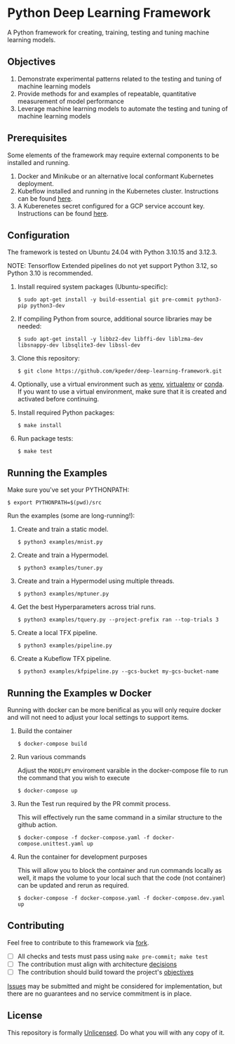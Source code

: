 # Python Deep Learning Framework
A Python framework for creating, training, testing and tuning machine learning models.

## Objectives
1. Demonstrate experimental patterns related to the testing and tuning of machine learning models
1. Provide methods for and examples of repeatable, quantitative measurement of model performance
1. Leverage machine learning models to automate the testing and tuning of machine learning models

## Prerequisites
Some elements of the framework may require external components to be installed and running.

1. Docker and Minikube or an alternative local conformant Kubernetes deployment.
1. Kubeflow installed and running in the Kubernetes cluster. Instructions can be found [here](https://www.kubeflow.org/docs/components/pipelines/operator-guides/installation/#deploying-kubeflow-pipelines).
1. A Kuberenetes secret configured for a GCP service account key. Instructions can be found [here](https://googlecloudplatform.github.io/kubeflow-gke-docs/docs/pipelines/authentication-pipelines/#google-service-account-keys-stored-as-kubernetes-secrets).

## Configuration
The framework is tested on Ubuntu 24.04 with Python 3.10.15 and 3.12.3.

NOTE: Tensorflow Extended pipelines do not yet support Python 3.12, so Python 3.10 is recommended.

1. Install required system packages (Ubuntu-specific):

    ```$ sudo apt-get install -y build-essential git pre-commit python3-pip python3-dev```

1. If compiling Python from source, additional source libraries may be needed:

    ```$ sudo apt-get install -y libbz2-dev libffi-dev liblzma-dev libsnappy-dev libsqlite3-dev libssl-dev```

1. Clone this repository:

    ```$ git clone https://github.com/kpeder/deep-learning-framework.git```

1. Optionally, use a virtual environment such as [venv](https://realpython.com/python-virtual-environments-a-primer/#create-it), [virtualenv](https://virtualenv.pypa.io/en/latest/user_guide.html#quick-start) or [conda](https://docs.conda.io/projects/conda/en/latest/user-guide/getting-started.html#creating-environments). If you want to use a virtual environment, make sure that it is created and activated before continuing.

1. Install required Python packages:

    ```$ make install```

1. Run package tests:

    ```$ make test```

## Running the Examples
Make sure you've set your PYTHONPATH:

```$ export PYTHONPATH=$(pwd)/src```

Run the examples (some are long-running!):

1. Create and train a static model.

    ```$ python3 examples/mnist.py```

1. Create and train a Hypermodel.

    ```$ python3 examples/tuner.py```

1. Create and train a Hypermodel using multiple threads.

    ```$ python3 examples/mptuner.py```

1. Get the best Hyperparameters across trial runs.

    ```$ python3 examples/tquery.py --project-prefix ran --top-trials 3```

1. Create a local TFX pipeline.

    ```$ python3 examples/pipeline.py```

1. Create a Kubeflow TFX pipeline.

    ```$ python3 examples/kfpipeline.py --gcs-bucket my-gcs-bucket-name```

## Running the Examples w Docker

Running with docker can be more benifical as you will only require docker and will not need to adjust your local settings to support items. 

1. Build the container

    ```$ docker-compose build```

1. Run various commands

    Adjust the `MODELPY` enviroment varaible in the docker-compose file to run the command that you wish to execute
    
    ```$ docker-compose up```

1. Run the Test run required by the PR commit process.

    This will effectively run the same command in a similar structure to the github action.
    
    ```$ docker-compose -f docker-compose.yaml -f docker-compose.unittest.yaml up```

1. Run the container for development purposes

    This will allow you to block the container and run commands locally as well, it maps the volume to your local such that the code (not container) can be updated and rerun as required.
    
    ```$ docker-compose -f docker-compose.yaml -f docker-compose.dev.yaml up```

## Contributing
Feel free to contribute to this framework via [fork](https://docs.github.com/en/pull-requests/collaborating-with-pull-requests/proposing-changes-to-your-work-with-pull-requests/creating-a-pull-request-from-a-fork).
  - [ ] All checks and tests must pass using ```make pre-commit; make test```
  - [ ] The contribution must align with architecture [decisions](./docs/decisions/index.md)
  - [ ] The contribution should build toward the project's [objectives](README.md#objectives)

[Issues](https://github.com/kpeder/deep-learning-framework/issues) may be submitted and might be considered for implementation, but there are no guarantees and no service commitment is in place.

## License
This repository is formally [Unlicensed](./LICENSE.md). Do what you will with any copy of it.
